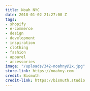 ```yaml
---
title: Noah NYC
date: 2018-01-02 21:27:00 Z
tags:
- shopify
- e-commerce
- design
- development
- inspiration
- clothing
- fashion
- apparel
- accessories
image: "/uploads/342-noahny@2x.jpg"
store-link: https://noahny.com
credit: Bismuth
credit-link: https://bismuth.studio
---
```


